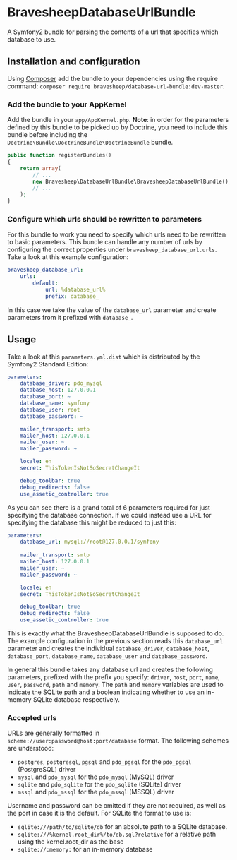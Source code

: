 # BravesheepDatabaseUrlBundle
A Symfony2 bundle for parsing the contents of a url that specifies which database to use.

## Installation and configuration
Using [Composer][composer] add the bundle to your dependencies using the require command:
`composer require bravesheep/database-url-bundle:dev-master`.

### Add the bundle to your AppKernel
Add the bundle in your `app/AppKernel.php`. **Note**: in order for the parameters defined by this bundle to be picked
up by Doctrine, you need to include this bundle before including the `Doctrine\Bundle\DoctrineBundle\DoctrineBundle` 
bundle.

```php
public function registerBundles()
{
    return array(
        // ...
        new Bravesheep\DatabaseUrlBundle\BravesheepDatabaseUrlBundle(),
        // ...
    );
}
```

### Configure which urls should be rewritten to parameters
For this bundle to work you need to specify which urls need to be rewritten to basic parameters. This bundle can handle
any number of urls by configuring the correct properties under `bravesheep_database_url.urls`. Take a look at this
example configuration:

```yaml
bravesheep_database_url:
    urls:
        default:
            url: %database_url%
            prefix: database_
```

In this case we take the value of the `database_url` parameter and create parameters from it prefixed with `database_`.

## Usage
Take a look at this `parameters.yml.dist` which is distributed by the Symfony2 Standard Edition:

```yaml
parameters:
    database_driver: pdo_mysql
    database_host: 127.0.0.1
    database_port: ~
    database_name: symfony
    database_user: root
    database_password: ~

    mailer_transport: smtp
    mailer_host: 127.0.0.1
    mailer_user: ~
    mailer_password: ~

    locale: en
    secret: ThisTokenIsNotSoSecretChangeIt

    debug_toolbar: true
    debug_redirects: false
    use_assetic_controller: true
```

As you can see there is a grand total of 6 parameters required for just specifying the database connection. If we could
instead use a URL for specifying the database this might be reduced to just this:

```yaml
parameters:
    database_url: mysql://root@127.0.0.1/symfony
    
    mailer_transport: smtp
    mailer_host: 127.0.0.1
    mailer_user: ~
    mailer_password: ~

    locale: en
    secret: ThisTokenIsNotSoSecretChangeIt

    debug_toolbar: true
    debug_redirects: false
    use_assetic_controller: true
```

This is exactly what the BravesheepDatabaseUrlBundle is supposed to do. The example configuration in the previous
section reads this `database_url` parameter and creates the individual `database_driver`, `database_host`, 
`database_port`, `database_name`, `database_user` and `database_password`.

In general this bundle takes any database url and creates the following parameters, prefixed with the prefix you
specify: `driver`, `host`, `port`, `name`, `user`, `password`, `path` and `memory`. The `path` and `memory` variables
are used to indicate the SQLite path and a boolean indicating whether to use an in-memory SQLite database respectively.

### Accepted urls
URLs are generally formatted in `scheme://user:password@host:port/database` format. The following schemes are
understood:

* `postgres`, `postgresql`, `pgsql` and `pdo_pgsql` for the `pdo_pgsql` (PostgreSQL) driver
* `mysql` and `pdo_mysql` for the `pdo_mysql` (MySQL) driver
* `sqlite` and `pdo_sqlite` for the `pdo_sqlite` (SQLite) driver
* `mssql` and `pdo_mssql` for the `pdo_mssql` (MSSQL) driver

Username and password can be omitted if they are not required, as well as the port in case it is the default. For SQLite
the format to use is:

* `sqlite:///path/to/sqlite/db` for an absolute path to a SQLite database.
* `sqlite:///%kernel.root_dir%/to/db.sql?relative` for a relative path using the kernel.root_dir as the base
* `sqlite://:memory:` for an in-memory database

[composer]: https://getcomposer.org/
